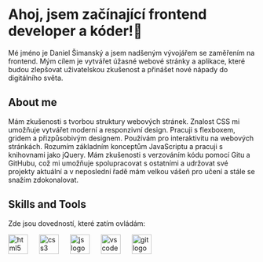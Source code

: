 <h1 align="left">Ahoj, jsem začínající frontend developer a kóder!👋</h1>

<p align="left">Mé jméno je Daniel Šimanský a jsem nadšeným vývojářem se zaměřením na frontend. Mým cílem je vytvářet úžasné webové stránky a aplikace, které budou zlepšovat uživatelskou zkušenost a přinášet nové nápady do digitálního světa.</p>

<h2 align="left">About me</h2>

<p align="left">Mám zkušenosti s tvorbou struktury webových stránek. Znalost CSS mi umožňuje vytvářet moderní a responzivní design. Pracuji s flexboxem, gridem a přizpůsobivým designem. Používám pro interaktivitu na webových stránkách. Rozumím základním konceptům JavaScriptu a pracuji s knihovnami jako jQuery. Mám zkušenosti s verzováním kódu pomocí Gitu a GitHubu, což mi umožňuje spolupracovat s ostatními a udržovat své projekty aktuální a v neposlední řadě mám velkou vášeň pro učení a stále se snažím zdokonalovat.</p>

<h2 align="left">Skills and Tools</h2>

<p align="left">Zde jsou dovedností, které zatím ovládám:</p>

<div align="left">
  <img src="https://skillicons.dev/icons?i=html" height="40" alt="html5 logo"/>
  <img width="15"/>
  <img src="https://skillicons.dev/icons?i=css" height="40" alt="css3 logo"/>
  <img width="15"/>
  <img src="https://skillicons.dev/icons?i=js" height="40" alt="js logo"/>
  <img width="15"/>
  <img src="https://skillicons.dev/icons?i=vscode" height="40" alt="vscode logo"/>
  <img width="15"/>
  <img src="https://skillicons.dev/icons?i=git" height="40" alt="git logo"/>
  <img width="15"/>
</div>

